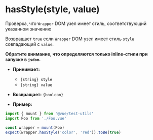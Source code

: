 # hasStyle(style, value)

Проверка, что `Wrapper` DOM узел имеет стиль, соответствующий указанном значению

Возвращает `true` если `Wrapper` DOM узел имеет стиль `style` совпадающий с `value`.

**Обратите внимание, что определяются только inline-стили при запуске в `jsdom`.**

- **Принимает:**
  - `{string} style`
  - `{string} value`

- **Возвращает:** `{boolean}`

- **Пример:**

```js
import { mount } from '@vue/test-utils'
import Foo from './Foo.vue'

const wrapper = mount(Foo)
expect(wrapper.hasStyle('color', 'red')).toBe(true)
```
